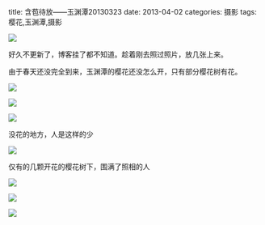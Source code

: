 title: 含苞待放——玉渊潭20130323
date: 2013-04-02
categories: 摄影
tags: 樱花,玉渊潭,摄影

![](images/P1050255.jpg)

好久不更新了，博客挂了都不知道。趁着刚去照过照片，放几张上来。

由于春天还没完全到来，玉渊潭的樱花还没怎么开，只有部分樱花树有花。

![](images/P1050259.jpg)

![](images/P1050284.jpg)

![](images/P1050285.jpg)

没花的地方，人是这样的少

![](images/P1050314.jpg)

仅有的几颗开花的樱花树下，围满了照相的人

![](images/P1050308.jpg)

![](images/P1050310.jpg)

![](images/P1050348.jpg)
